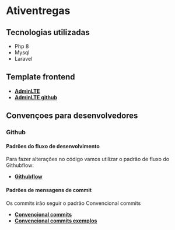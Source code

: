# Ativentregas

## Tecnologias utilizadas

- Php 8
- Mysql
- Laravel

## Template frontend

- **[AdminLTE](https://adminlte.io/)**
- **[AdminLTE github](https://github.com/jeroennoten/Laravel-AdminLTE)**

## Convençoes para desenvolvedores

### **Github**

#### Padrões do fluxo de desenvolvimento
Para fazer alterações no código vamos utilizar o padrão de fluxo do Githubflow:

- **[Githubflow](https://warcontent.com/github-flow/)**

#### Padrões de mensagens de commit
Os commits irão seguir o padrão Convencional commits

- **[Convencional commits](https://www.conventionalcommits.org/pt-br/v1.0.0-beta.4/)**
- **[Convencional commits exemplos](https://github.com/iuricode/padroes-de-commits)**
